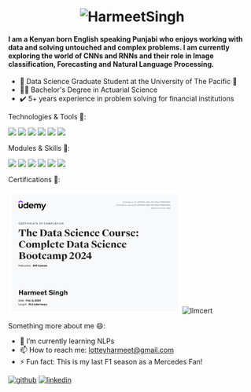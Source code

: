 <h1 align="center">
  <img src="https://media.licdn.com/dms/image/D5616AQEZb6fWc6S5OA/profile-displaybackgroundimage-shrink_350_1400/0/1708141312955?e=1713398400&v=beta&t=xBy9B-wRURB3w6D7uiOAsbJmxWE10hmiL0IE-TektNc" alt="HarmeetSingh" />
</h1>

#### I am a Kenyan born English speaking Punjabi who enjoys working with data and solving untouched and complex problems. I am currently exploring the world of CNNs and RNNs and their role in Image classification, Forecasting and Natural Language Processing.



* 📖 Data Science Graduate Student at the University of The Pacific 🏫
* 👨‍🎓 Bachelor's Degree in Actuarial Science
* ✔️ 5+ years experience in problem solving for financial institutions

Technologies & Tools 🔧: 

![](https://img.shields.io/badge/Code-Python-informational?style=flat&logo=python&logoColor=white&color=A48D0F)
![](https://img.shields.io/badge/Code-SQL-informational?style=flat&logo=mysql&logoColor=white&color=A48D0F)
![](https://img.shields.io/badge/Code-R-informational?style=flat&logo=R&logoColor=white&color=A48D0F)
![](https://img.shields.io/badge/Tool-Excel-informational?style=flat&logo=microsoft-excel&logoColor=white&color=A48D0F)
![](https://img.shields.io/badge/Tool-Google_Sheets-informational?style=flat&logo=google-sheets&logoColor=white&color=A48D0F)
![](https://img.shields.io/badge/Tool-Tableau-informational?style=flat&logo=tableau&logoColor=white&color=A48D0F)

Modules & Skills 🎳:

![](https://img.shields.io/badge/Module-Tensorflow-informational?style=flat&logo=tableau&logoColor=white&color=1BC20D)
![](https://img.shields.io/badge/Module-Keras-informational?style=flat&logo=tableau&logoColor=white&color=1BC20D)
![](https://img.shields.io/badge/Module-scikitLearn-informational?style=flat&logo=tableau&logoColor=white&color=1BC20D)
![](https://img.shields.io/badge/Module-OpenCV-informational?style=flat&logo=tableau&logoColor=white&color=1BC20D)
![](https://img.shields.io/badge/Skill-CNNs-informational?style=flat&logo=tableau&logoColor=white&color=1BC20D)
![](https://img.shields.io/badge/Skill-RNNs-informational?style=flat&logo=tableau&logoColor=white&color=1BC20D)

Certifications 🏁:

<img src="https://github.com/harmeetlotay96/harmeetlotay96/blob/main/DataScience%20Bootcamp%202024%20-%20Udemy%20HS.png" alt="bootcampcert" height='250' width='350'/>
<img src="(https://github.com/harmeetlotay96/harmeetlotay96/blob/main/DeepLearning%20LLM%20certificate.pdf)" alt="llmcert" height='250' width='350'/>


Something more about me 😄:
- 🌱 I’m currently learning NLPs 
- 📫 How to reach me: lotteyharmeet@gmail.com 
- ⚡ Fun fact: This is my last F1 season as a Mercedes Fan! 


[<img src='https://cdn.jsdelivr.net/npm/simple-icons@3.0.1/icons/github.svg' alt='github' height='40'>](https://github.com/harmeetlotay96)  [<img src='https://cdn.jsdelivr.net/npm/simple-icons@3.0.1/icons/linkedin.svg' alt='linkedin' height='40'>](https://www.linkedin.com/in/harmeet-singh-lotay/)  



<!--
**harmeetlotay96/harmeetlotay96** is a ✨ _special_ ✨ repository because its `README.md` (this file) appears on your GitHub profile.

Here are some ideas to get you started:

- 🔭 I’m currently working on ...
- 🌱 I’m currently learning ...
- 👯 I’m looking to collaborate on ...
- 🤔 I’m looking for help with ...
- 💬 Ask me about ...
- 📫 How to reach me: ...
- 😄 Pronouns: ...
- ⚡ Fun fact: ...
-->
